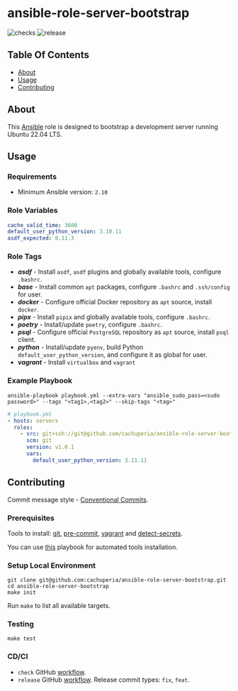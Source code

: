 # ansible-role-server-bootstrap

![checks][checks] ![release][release]

## Table Of Contents

* [About](#about)
* [Usage](#usage)
* [Contributing](#contributing)

## About

This [Ansible][ans] role is designed to bootstrap a development server running Ubuntu 22.04 LTS.

## Usage

### Requirements

- Minimum Ansible version: `2.10`

### Role Variables

```yaml
cache_valid_time: 3600
default_user_python_version: 3.10.11
asdf_expected: 0.11.3
```

### Role Tags

- **_asdf_** - Install `asdf`, `asdf` plugins and globally available tools, configure `.bashrc`.
- **_base_** - Install common `apt` packages, configure `.bashrc` and `.ssh/config` for user.
- **_docker_** - Configure official Docker repository as `apt` source, install `docker`.
- **_pipx_** - Install `pipix` and globally available tools, configure `.bashrc`.
- **_poetry_** - Install/update `poetry`, configure `.bashrc`.
- **_psql_** - Configure official `PostgreSQL` repository as `apt` source, install `psql` client.
- **_python_** - Install/update `pyenv`, build Python `default_user_python_version`, and configure it as global for user.
- **_vagrant_** - Install `virtualbox` and `vagrant`

### Example Playbook

```shell
ansible-playbook playbook.yml --extra-vars "ansible_sudo_pass=<sudo password>" --tags "<tag1>,<tag2>" --skip-tags "<tag>"
```

```yaml
# playbook.yml
- hosts: servers
  roles:
    - src: git+ssh://git@github.com/cachuperia/ansible-role-server-bootstrap.git
      scm: git
      version: v1.0.1
      vars:
        default_user_python_version: 3.11.11
```

## Contributing

Commit message style - [Conventional Commits][cc].

### Prerequisites

Tools to install: [git][g], [pre-commit][pk], [vagrant][vg] and [detect-secrets][ds].

You can use [this][a] playbook for automated tools installation.

### Setup Local Environment

```shell
git clone git@github.com:cachuperia/ansible-role-server-bootstrap.git
cd ansible-role-server-bootstrap
make init
```

Run `make` to list all available targets.

### Testing

```shell
make test
```

### CD/CI

- `check` GitHub [workflow][wch].
- `release` GitHub [workflow][wr]. Release commit types: `fix`, `feat`.


[a]: https://github.com/IaroslavR/ansible-role-server-bootstrap
[ans]: https://docs.ansible.com/ansible/latest/installation_guide/intro_installation.html#installing-ansible-on-ubuntu
[cc]: https://www.conventionalcommits.org/en/v1.0.0/
[ds]: https://github.com/Yelp/detect-secrets#installation
[g]: https://www.atlassian.com/git/tutorials/install-git
[pk]: https://pre-commit.com/#install
[vg]: https://www.vagrantup.com/

[wch]: .github/workflows/checks.yml
[wr]: .github/workflows/release.yml

[checks]: https://github.com/cachuperia/blueprint-general/actions/workflows/checks.yml/badge.svg
[release]: https://github.com/cachuperia/blueprint-general/actions/workflows/release.yml/badge.svg
